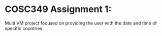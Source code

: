 # COSC349 Assignment 1:

Multi VM project focused on providing the user with the date and time of specific countries.
